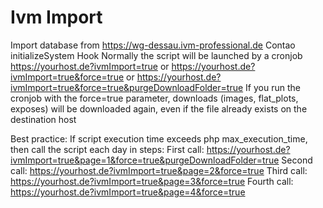 # Ivm Import

Import database from https://wg-dessau.ivm-professional.de
Contao initializeSystem Hook
Normally the script will be launched by a cronjob
https://yourhost.de?ivmImport=true or https://yourhost.de?ivmImport=true&force=true or https://yourhost.de?ivmImport=true&force=true&purgeDownloadFolder=true
If you run the cronjob with the force=true parameter, downloads (images, flat_plots, exposes) will be downloaded again, even if the file already exists on the destination host

Best practice:
If script execution time exceeds php max_execution_time, then call the script each day in steps:
First call: https://yourhost.de?ivmImport=true&page=1&force=true&purgeDownloadFolder=true
Second call: https://yourhost.de?ivmImport=true&page=2&force=true
Third call: https://yourhost.de?ivmImport=true&page=3&force=true
Fourth call: https://yourhost.de?ivmImport=true&page=4&force=true